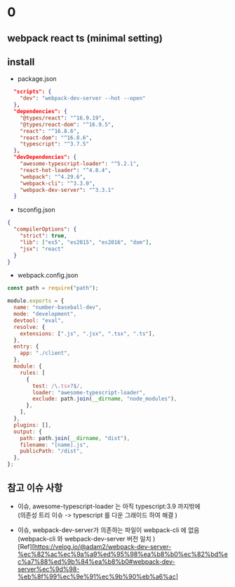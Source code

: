 # 0

## webpack react ts (minimal setting)

## install

- package.json

```json
  "scripts": {
    "dev": "webpack-dev-server --hot --open"
  },
  "dependencies": {
    "@types/react": "^16.9.19",
    "@types/react-dom": "^16.9.5",
    "react": "^16.8.6",
    "react-dom": "^16.8.6",
    "typescript": "^3.7.5"
  },
  "devDependencies": {
    "awesome-typescript-loader": "^5.2.1",
    "react-hot-loader": "^4.8.4",
    "webpack": "^4.29.6",
    "webpack-cli": "^3.3.0",
    "webpack-dev-server": "^3.3.1"
  }
```

- tsconfig.json

```json
{
  "compilerOptions": {
    "strict": true,
    "lib": ["es5", "es2015", "es2016", "dom"],
    "jsx": "react"
  }
}
```

- webpack.config.json

```js
const path = require("path");

module.exports = {
  name: "number-baseball-dev",
  mode: "development",
  devtool: "eval",
  resolve: {
    extensions: [".js", ".jsx", ".tsx", ".ts"],
  },
  entry: {
    app: "./client",
  },
  module: {
    rules: [
      {
        test: /\.tsx?$/,
        loader: "awesome-typescript-loader",
        exclude: path.join(__dirname, "node_modules"),
      },
    ],
  },
  plugins: [],
  output: {
    path: path.join(__dirname, "dist"),
    filename: "[name].js",
    publicPath: "/dist",
  },
};
```

## 참고 이슈 사항  

- 이슈, awesome-typescript-loader 는 아직 typescript:3.9 까지밖에    
  (의존성 트리 이슈 -> typescript 를 다운 그래이드 하여 해결 )  
  
- 이슈, webpack-dev-server가 의존하는 파일이 webpack-cli 에 없음    
   (webpack-cli 와 webpack-dev-server 버전 일치 )  
  [Ref][https://velog.io/@adam2/webpack-dev-server-%ec%82%ac%ec%9a%a9%ed%95%98%ea%b8%b0%ec%82%bd%ec%a7%88%ed%9b%84%ea%b8%b0#webpack-dev-server%ec%9d%98-%eb%8f%99%ec%9e%91%ec%9b%90%eb%a6%ac]

  <br/>